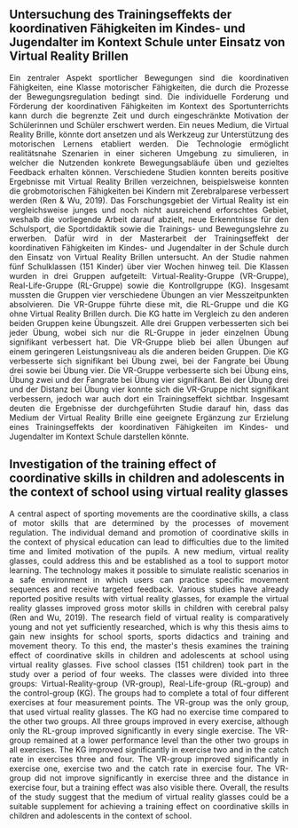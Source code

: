 ## Untersuchung des Trainingseffekts der koordinativen Fähigkeiten im Kindes- und Jugendalter im Kontext Schule unter Einsatz von Virtual Reality Brillen

<p align="justify">
Ein zentraler Aspekt sportlicher Bewegungen sind die koordinativen Fähigkeiten, eine Klasse motorischer Fähigkeiten, die durch die Prozesse der Bewegungsregulation bedingt sind. Die individuelle Forderung und Förderung der koordinativen Fähigkeiten im Kontext des Sportunterrichts kann durch die begrenzte Zeit und durch eingeschränkte Motivation der Schülerinnen und Schüler erschwert werden. Ein neues Medium, die Virtual Reality Brille, könnte dort ansetzen und als Werkzeug zur Unterstützung des motorischen Lernens etabliert werden. Die Technologie ermöglicht realitätsnahe Szenarien in einer sicheren Umgebung zu simulieren, in welcher die Nutzenden konkrete Bewegungsabläufe üben und gezieltes Feedback erhalten können. Verschiedene Studien konnten bereits positive Ergebnisse mit Virtual Reality Brillen verzeichnen, beispielsweise konnten die grobmotorischen Fähigkeiten bei Kindern mit Zerebralparese verbessert werden (Ren & Wu, 2019). Das Forschungsgebiet der Virtual Reality ist ein vergleichsweise junges und noch nicht ausreichend erforschtes Gebiet, weshalb die vorliegende Arbeit darauf abzielt, neue Erkenntnisse für den Schulsport, die Sportdidaktik sowie die Trainings- und Bewegungslehre zu erwerben. Dafür wird in der Masterarbeit der Trainingseffekt der koordinativen Fähigkeiten im Kindes- und Jugendalter in der Schule durch den Einsatz von Virtual Reality Brillen untersucht. An der Studie nahmen fünf Schulklassen (151 Kinder) über vier Wochen hinweg teil. Die Klassen wurden in drei Gruppen aufgeteilt: Virtual-Reality-Gruppe (VR-Gruppe), Real-Life-Gruppe (RL-Gruppe) sowie die Kontrollgruppe (KG). Insgesamt mussten die Gruppen vier verschiedene Übungen an vier Messzeitpunkten absolvieren. Die VR-Gruppe führte diese mit, die RL-Gruppe und die KG ohne Virtual Reality Brillen durch. Die KG hatte im Vergleich zu den anderen beiden Gruppen keine Übungszeit. Alle drei Gruppen verbesserten sich bei jeder Übung, wobei sich nur die RL-Gruppe in jeder einzelnen Übung signifikant verbessert hat. Die VR-Gruppe blieb bei allen Übungen auf einem geringeren Leistungsniveau als die anderen beiden Gruppen. Die KG verbesserte sich signifikant bei Übung zwei, bei der Fangrate bei Übung drei sowie bei Übung vier. Die VR-Gruppe verbesserte sich bei Übung eins, Übung zwei und der Fangrate bei Übung vier signifikant. Bei der Übung drei und der Distanz bei Übung vier konnte sich die VR-Gruppe nicht signifikant verbessern, jedoch war auch dort ein Trainingseffekt sichtbar. Insgesamt deuten die Ergebnisse der durchgeführten Studie darauf hin, dass das Medium der Virtual Reality Brille eine geeignete Ergänzung zur Erzielung eines Trainingseffekts der koordinativen Fähigkeiten im Kindes- und Jugendalter im Kontext Schule darstellen könnte.
</p>

## Investigation of the training effect of coordinative skills in children and adolescents in the context of school using virtual reality glasses

<p align="justify">
A central aspect of sporting movements are the coordinative skills, a class of motor skills that are determined by the processes of movement regulation. The individual demand and promotion of coordinative skills in the context of physical education can lead to difficulties due to the limited time and limited motivation of the pupils. A new medium, virtual reality glasses, could address this and be established as a tool to support motor learning. The technology makes it possible to simulate realistic scenarios in a safe environment in which users can practice specific movement sequences and receive targeted feedback. Various studies have already reported positive results with virtual reality glasses, for example the virtual reality glasses improved gross motor skills in children with cerebral palsy (Ren and Wu, 2019). The research field of virtual reality is comparatively young and not yet sufficiently researched, which is why this thesis aims to gain new insights for school sports, sports didactics and training and movement theory. To this end, the master's thesis examines the training effect of coordinative skills in children and adolescents at school using virtual reality glasses. Five school classes (151 children) took part in the study over a period of four weeks. The classes were divided into three groups: Virtual-Reality-group (VR-group), Real-Life-group (RL-group) and the control-group (KG). The groups had to complete a total of four different exercises at four measurement points. The VR-group was the only group, that used virtual reality glasses. The KG had no exercise time compared to the other two groups. All three groups improved in every exercise, although only the RL-group improved significantly in every single exercise. The VR-group remained at a lower performance level than the other two groups in all exercises. The KG improved significantly in exercise two and in the catch rate in exercises three and four. The VR-group improved significantly in exercise one, exercise two and the catch rate in exercise four. The VR-group did not improve significantly in exercise three and the distance in exercise four, but a training effect was also visible there. Overall, the results of the study suggest that the medium of virtual reality glasses could be a suitable supplement for achieving a training effect on coordinative skills in children and adolescents in the context of school. 
</p>
